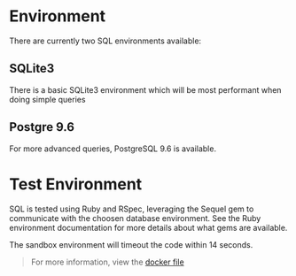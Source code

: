 # Environment

There are currently two SQL environments available:

## SQLite3

There is a basic SQLite3 environment which will be most performant when doing simple queries

## Postgre 9.6

For more advanced queries, PostgreSQL 9.6 is available. 

# Test Environment

SQL is tested using Ruby and RSpec, leveraging the Sequel gem to communicate with the choosen database environment.
See the Ruby environment documentation for more details about what gems are available.

The sandbox environment will timeout the code within 14 seconds.
 
> For more information, view the [docker file](https://github.com/Codewars/codewars-runner-cli/blob/master/docker/ruby.docker)
